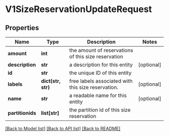 # V1SizeReservationUpdateRequest

## Properties
Name | Type | Description | Notes
------------ | ------------- | ------------- | -------------
**amount** | **int** | the amount of reservations of this size reservation | 
**description** | **str** | a description for this entity | [optional] 
**id** | **str** | the unique ID of this entity | 
**labels** | **dict(str, str)** | free labels associated with this size reservation. | [optional] 
**name** | **str** | a readable name for this entity | [optional] 
**partitionids** | **list[str]** | the partition id of this size reservation | 

[[Back to Model list]](../README.md#documentation-for-models) [[Back to API list]](../README.md#documentation-for-api-endpoints) [[Back to README]](../README.md)


